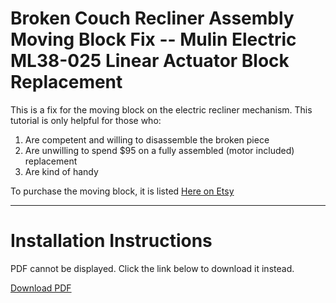 # Broken Couch Recliner Assembly Moving Block Fix -- Mulin Electric ML38-025 Linear Actuator Block Replacement

This is a fix for the moving block on the electric recliner mechanism. This tutorial is only helpful for those who:

1. Are competent and willing to disassemble the broken piece
2. Are unwilling to spend $95 on a fully assembled (motor included) replacement
3. Are kind of handy

To purchase the moving block, it is listed [Here on Etsy](https://barlowfabrication.etsy.com/listing/1888719839)

---

# Installation Instructions

<object width="500" height="700" type="application/pdf" data="https://thomasjbarlow.com/pdf/ML38-025_Block_Replacement.pdf">
    <p>PDF cannot be displayed. Click the link below to download it instead.</p>
    <p><a href="https://thomasjbarlow.com/pdf/ML38-025_Block_Replacement.pdf">Download PDF</a></p>
</object>
